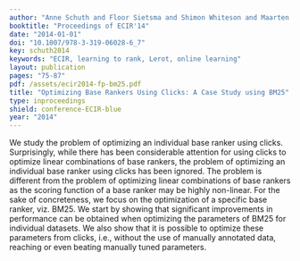 ```yaml
---
author: "Anne Schuth and Floor Sietsma and Shimon Whiteson and Maarten de Rijke"
booktitle: "Proceedings of ECIR'14"
date: "2014-01-01"
doi: "10.1007/978-3-319-06028-6_7"
key: schuth2014
keywords: "ECIR, learning to rank, Lerot, online learning"
layout: publication
pages: "75-87"
pdf: /assets/ecir2014-fp-bm25.pdf
title: "Optimizing Base Rankers Using Clicks: A Case Study using BM25"
type: inproceedings
shield: conference-ECIR-blue
year: "2014"
---
```


We study the problem of optimizing an individual base ranker using clicks. Surprisingly, while there has been
considerable attention for using clicks to optimize linear combinations of base rankers, the problem of optimizing an
individual base ranker using clicks has been ignored. The problem is different from the problem of optimizing linear
combinations of base rankers as the scoring function of a base ranker may be highly non-linear. For the sake of
concreteness, we focus on the optimization of a specific base ranker, viz. BM25. We start by showing that significant
improvements in performance can be obtained when optimizing the parameters of BM25 for individual datasets. We also show
that it is possible to optimize these parameters from clicks, i.e., without the use of manually annotated data, reaching
or even beating manually tuned parameters.
